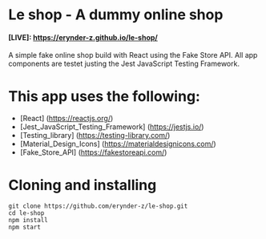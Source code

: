 # Le shop - A dummy online shop

#### [LIVE]: https://erynder-z.github.io/le-shop/

A simple fake online shop build with React using the Fake Store API.
All app components are testet justing the Jest JavaScript Testing Framework.

# This app uses the following:

- [React] (https://reactjs.org/)
- [Jest_JavaScript_Testing_Framework] (https://jestjs.io/)
- [Testing_library] (https://testing-library.com/)
- [Material_Design_Icons] (https://materialdesignicons.com/)
- [Fake_Store_API] (https://fakestoreapi.com/)

# Cloning and installing

```
git clone https://github.com/erynder-z/le-shop.git
cd le-shop
npm install
npm start
```
